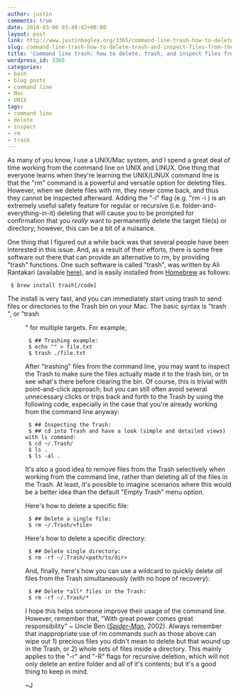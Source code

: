 ```yaml
---
author: justin
comments: true
date: 2018-03-06 03:49:42+00:00
layout: post
link: http://www.justinbagley.org/3365/command-line-trash-how-to-delete-trash-and-inspect-files-from-the-cli
slug: command-line-trash-how-to-delete-trash-and-inspect-files-from-the-cli
title: 'Command line trash: how to delete, trash, and inspect files from the CLI'
wordpress_id: 3365
categories:
- bash
- blog posts
- command line
- Mac
- UNIX
tags:
- command line
- delete
- inspect
- rm
- trash
---
```


As many of you know, I use a UNIX/Mac system, and I spend a great deal of time working from the command line on UNIX and LINUX. One thing that everyone learns when they're learning the UNIX/LINUX command line is that the "rm" command is a powerful and versatile option for deleting files. However, when we delete files with rm, they never come back, and thus they cannot be inspected afterward. Adding the "-i" flag (e.g. "rm -i ) is an extremely useful safety feature for regular or recursive (i.e. folder-and-everything-in-it) deleting that will cause you to be prompted for confirmation that you _really_ want to permanently delete the target file(s) or directory; however, this can be a bit of a nuisance.



One thing that I figured out a while back was that several people have been interested in this issue. And, as a result of their efforts, there is some free software out there that can provide an alternative to rm, by providing "trash" functions. One such software is called "trash", was written by Ali Rantakari (available [here](http://hasseg.org/trash/)), and is easily installed from [Homebrew](https://brew.sh) as follows:


     $ brew install trash[/code]


The install is very fast, and you can immediately start using trash to send files or directories to the Trash bin on your Mac. The basic syntax is "trash <file>", or "trash <file> <file> <dir>" for multiple targets. For example,


     $ ## Trashing example:
     $ echo "" > file.txt
     $ trash ./file.txt


After "trashing" files from the command line, you may want to inspect the Trash to make sure the files actually made it to the trash bin, or to see what's there before clearing the bin. Of course, this is trivial with point-and-click approach; but you can still often avoid several unnecessary clicks or trips back and forth to the Trash by using the following code, especially in the case that you're already working from the command line anyway:


     $ ## Inspecting the Trash:
     $ ## cd into Trash and have a look (simple and detailed views) with ls command:
     $ cd ~/.Trash/
     $ ls .
     $ ls -al .


It's also a good idea to remove files from the Trash selectively when working from the command line, rather than deleting all of the files in the Trash. At least, it's possible to imagine scenarios where this would be a better idea than the default "Empty Trash" menu option. 

Here's how to delete a specific file:

     $ ## Delete a single file:
     $ rm ~/.Trash/<file>


Here's how to delete a specific directory:

     $ ## Delete single directory:
     $ rm -rf ~/.Trash/<path/to/dir>


And, finally, here's how you can use a wildcard to quickly delete *all* files from the Trash simultaneously (with no hope of recovery):

     $ ## Delete *all* files in the Trash:
     $ rm -rf ~/.Trash/*


I hope this helps someone improve their usage of the command line. However, remember that, "With great power comes great responsibility" ~ Uncle Ben ([_Spider-Man_](https://en.wikipedia.org/wiki/Spider-Man_(2002_film)), 2002). Always remember that inappropriate use of rm commands such as those above can wipe out 1) precious files you didn't mean to delete but that wound up in the Trash, or 2) whole sets of files inside a directory. This mainly applies to the "-r" and "-R" flags for recursive deletion, which will not only delete an entire folder and all of it's contents; but it's a good thing to keep in mind.

~J
